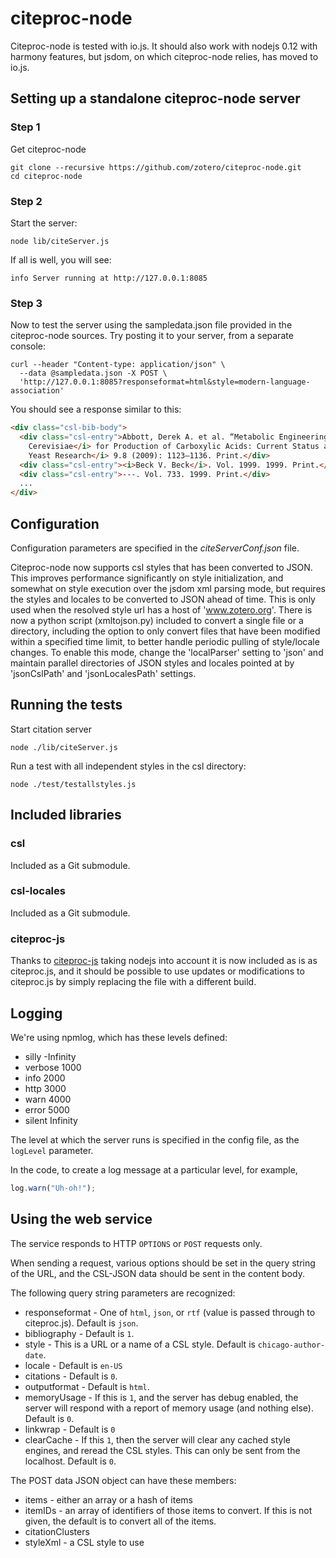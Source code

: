 ﻿# citeproc-node

Citeproc-node is tested with io.js. It should also work with nodejs 0.12 with harmony features, but
jsdom, on which citeproc-node relies, has moved to io.js.

## Setting up a standalone citeproc-node server

### Step 1

Get citeproc-node

```
git clone --recursive https://github.com/zotero/citeproc-node.git
cd citeproc-node
```

### Step 2

Start the server:

```
node lib/citeServer.js
```

If all is well, you will see:

```
info Server running at http://127.0.0.1:8085
```

### Step 3

Now to test the server using the sampledata.json file provided in the
citeproc-node sources. Try posting it to your server, from a separate
console:

```
curl --header "Content-type: application/json" \
  --data @sampledata.json -X POST \
  'http://127.0.0.1:8085?responseformat=html&style=modern-language-association'
```

You should see a response similar to this:

```html
<div class="csl-bib-body">
  <div class="csl-entry">Abbott, Derek A. et al. “Metabolic Engineering of <i>Saccharomyces
    Cerevisiae</i> for Production of Carboxylic Acids: Current Status and Challenges.” <i>FEMS
    Yeast Research</i> 9.8 (2009): 1123–1136. Print.</div>
  <div class="csl-entry"><i>Beck V. Beck</i>. Vol. 1999. 1999. Print.</div>
  <div class="csl-entry">---. Vol. 733. 1999. Print.</div>
  ...
</div>
```

## Configuration

Configuration parameters are specified in the *citeServerConf.json* file.

Citeproc-node now supports csl styles that has been converted to JSON.
This improves performance significantly on style initialization, and somewhat on style execution
over the jsdom xml parsing mode, but requires the styles and locales to be converted to JSON ahead of time.
This is only used when the resolved style url has a host of 'www.zotero.org'.
There is now a python script (xmltojson.py) included to convert a single file or a directory, including
the option to only convert files that have been modified within a specified time limit, to better handle
periodic pulling of style/locale changes.
To enable this mode, change the 'localParser' setting to 'json' and maintain parallel directories of
JSON styles and locales pointed at by 'jsonCslPath' and 'jsonLocalesPath' settings.

## Running the tests

Start citation server

```
node ./lib/citeServer.js
```

Run a test with all independent styles in the csl directory:

```
node ./test/testallstyles.js
```


## Included libraries

### csl

Included as a Git submodule.

### csl-locales

Included as a Git submodule.

### citeproc-js

Thanks to [citeproc-js](https://bitbucket.org/fbennett/citeproc-js) taking
nodejs into account it is now included as is as
citeproc.js, and it should be possible to use updates or modifications to
citeproc.js by simply replacing the file with a different build.

## Logging

We're using npmlog, which has these levels defined:

- silly   -Infinity
- verbose 1000
- info    2000
- http    3000
- warn    4000
- error   5000
- silent  Infinity

The level at which the server runs is specified in the config file, as the
`logLevel` parameter.

In the code, to create a log message at a particular level, for example,

```javascript
log.warn("Uh-oh!");
```

## Using the web service

The service responds to HTTP `OPTIONS` or `POST` requests only.

When sending a request, various options should be set in the query string of the URL, and
the CSL-JSON data should be sent in the content body.

The following query string parameters are recognized:

* responseformat - One of `html`, `json`, or `rtf`
  (value is passed through to citeproc.js). Default is `json`.
* bibliography - Default is `1`.
* style - This is a URL or a name of a CSL style.  Default is `chicago-author-date`.
* locale - Default is `en-US`
* citations - Default is `0`.
* outputformat - Default is `html`.
* memoryUsage - If this is `1`, and the server has debug enabled, the server will respond
with a report of memory usage (and nothing else).  Default is `0`.
* linkwrap - Default is `0`
* clearCache - If this `1`, then the server will clear any cached style engines, and
  reread the CSL styles.  This can only be sent from the localhost.  Default is `0`.

The POST data JSON object can have these members:

* items - either an array or a hash of items
* itemIDs - an array of identifiers of those items to convert.  If this is not
  given, the default is to convert all of the items.
* citationClusters
* styleXml - a CSL style to use

